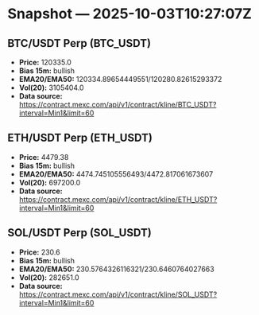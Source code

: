 # Snapshot — 2025-10-03T10:27:07Z

## BTC/USDT Perp (BTC_USDT)
- **Price:** 120335.0
- **Bias 15m:** bullish
- **EMA20/EMA50:** 120334.89654449551/120280.82615293372
- **Vol(20):** 3105404.0
- **Data source:** https://contract.mexc.com/api/v1/contract/kline/BTC_USDT?interval=Min1&limit=60

## ETH/USDT Perp (ETH_USDT)
- **Price:** 4479.38
- **Bias 15m:** bullish
- **EMA20/EMA50:** 4474.745105556493/4472.817061673607
- **Vol(20):** 697200.0
- **Data source:** https://contract.mexc.com/api/v1/contract/kline/ETH_USDT?interval=Min1&limit=60

## SOL/USDT Perp (SOL_USDT)
- **Price:** 230.6
- **Bias 15m:** bullish
- **EMA20/EMA50:** 230.5764326116321/230.6460764027663
- **Vol(20):** 282651.0
- **Data source:** https://contract.mexc.com/api/v1/contract/kline/SOL_USDT?interval=Min1&limit=60
